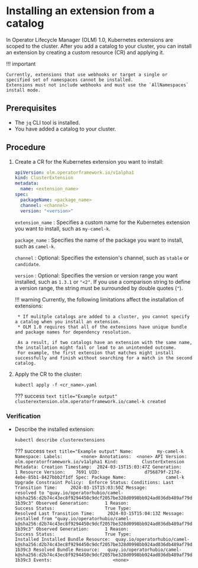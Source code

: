 # Installing an extension from a catalog

In Operator Lifecycle Manager (OLM) 1.0, Kubernetes extensions are scoped to the cluster.
After you add a catalog to your cluster, you can install an extension by creating a custom resource (CR) and applying it.

!!! important

    Currently, extensions that use webhooks or target a single or specified set of namespaces cannot be installed.
    Extensions must not include webhooks and must use the `AllNamespaces` install mode.


## Prerequisites

* The `jq` CLI tool is installed.
* You have added a catalog to your cluster.

## Procedure

1. Create a CR for the Kubernetes extension you want to install:

    ``` yaml title="Example CR"
    apiVersion: olm.operatorframework.io/v1alpha1
    kind: ClusterExtension
    metadata:
      name: <extension_name>
    spec:
      packageName: <package_name>
      channel: <channel>
      version: "<version>"
    ```

     `extension_name`
     : Specifies a custom name for the Kubernetes extension you want to install, such as `my-camel-k`.

     `package_name`
     : Specifies the name of the package you want to install, such as `camel-k`.

     `channel`
     : Optional: Specifies the extension's channel, such as `stable` or `candidate`.

     `version`
     : Optional: Specifies the version or version range you want installed, such as `1.3.1` or `"<2"`.
     If you use a comparison string to define a version range, the string must be surrounded by double quotes (`"`).

    !!! warning
        Currently, the following limitations affect the installation of extensions:

        * If mulitple catalogs are added to a cluster, you cannot specify a catalog when you install an extension.
        * OLM 1.0 requires that all of the extensions have unique bundle and package names for dependency resolution.

        As a result, if two catalogs have an extension with the same name, the installation might fail or lead to an unintended outcome.
        For example, the first extension that matches might install successfully and finish without searching for a match in the second catalog.

2. Apply the CR to the cluster:

    ``` terminal
    kubectl apply -f <cr_name>.yaml
    ```

    ??? success
        ``` text title="Example output"
        clusterextension.olm.operatorframework.io/camel-k created
        ```

### Verification

* Describe the installed extension:

    ``` terminal
    kubectl describe clusterextensions
    ```

    ??? success
        ``` text title="Example output"
        Name:         my-camel-k
        Namespace:
        Labels:       <none>
        Annotations:  <none>
        API Version:  olm.operatorframework.io/v1alpha1
        Kind:         ClusterExtension
        Metadata:
          Creation Timestamp:  2024-03-15T15:03:47Z
          Generation:          1
          Resource Version:    7691
          UID:                 d756879f-217d-4ebe-85b1-8427bbb2f1df
        Spec:
          Package Name:               camel-k
          Upgrade Constraint Policy:  Enforce
        Status:
          Conditions:
            Last Transition Time:     2024-03-15T15:03:50Z
            Message:                  resolved to "quay.io/operatorhubio/camel-k@sha256:d2b74c43ec8f9294450c9dcf2057be328d0998bb924ad036db489af79d1b39c3"
            Observed Generation:      1
            Reason:                   Success
            Status:                   True
            Type:                     Resolved
            Last Transition Time:     2024-03-15T15:04:13Z
            Message:                  installed from "quay.io/operatorhubio/camel-k@sha256:d2b74c43ec8f9294450c9dcf2057be328d0998bb924ad036db489af79d1b39c3"
            Observed Generation:      1
            Reason:                   Success
            Status:                   True
            Type:                     Installed
          Installed Bundle Resource:  quay.io/operatorhubio/camel-k@sha256:d2b74c43ec8f9294450c9dcf2057be328d0998bb924ad036db489af79d1b39c3
          Resolved Bundle Resource:   quay.io/operatorhubio/camel-k@sha256:d2b74c43ec8f9294450c9dcf2057be328d0998bb924ad036db489af79d1b39c3
        Events:                       <none>
        ```
